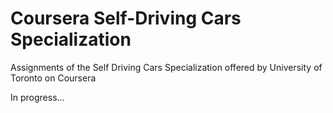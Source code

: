 # Coursera Self-Driving Cars Specialization
Assignments of the Self Driving Cars Specialization offered by University of Toronto on Coursera

In progress...
